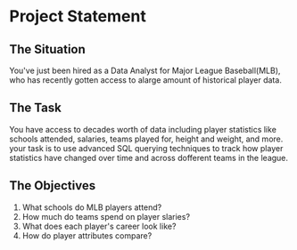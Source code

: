 # Project Statement

## The Situation

You've just been hired as a Data Analyst for Major League Baseball(MLB), who has recently gotten access to alarge amount of historical player data.

## The Task

You have access to decades worth of data including player statistics like schools attended, salaries, teams played for, height and weight, and more. your task is to use advanced SQL querying techniques to track how player statistics have changed over time and across dofferent teams in the league.

## The Objectives

1. What schools do MLB players attend?
2. How much do teams spend on player slaries?
3. What does each player's career look like?
4. How do player attributes compare?
